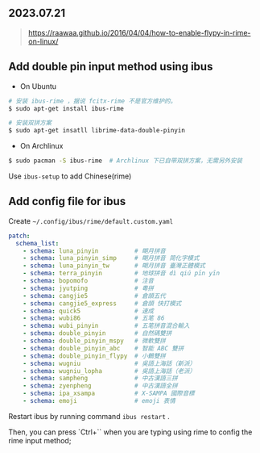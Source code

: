 2023.07.21
---

> https://raawaa.github.io/2016/04/04/how-to-enable-flypy-in-rime-on-linux/

## Add double pin input method using ibus

- On Ubuntu

```bash
# 安装 ibus-rime ，据说 fcitx-rime 不是官方维护的。
$ sudo apt-get install ibus-rime

# 安装双拼方案
$ sudo apt-get insatll librime-data-double-pinyin
```

- On Archlinux

```bash
$ sudo pacman -S ibus-rime  # Archlinux 下已自带双拼方案，无需另外安装
```

Use `ibus-setup` to add Chinese(rime)

## Add config file for ibus

Create `~/.config/ibus/rime/default.custom.yaml`

```yaml
patch:
  schema_list:
    - schema: luna_pinyin          # 朙月拼音
    - schema: luna_pinyin_simp     # 朙月拼音 简化字模式
    - schema: luna_pinyin_tw       # 朙月拼音 臺灣正體模式
    - schema: terra_pinyin         # 地球拼音 dì qiú pīn yīn
    - schema: bopomofo             # 注音
    - schema: jyutping             # 粵拼
    - schema: cangjie5             # 倉頡五代
    - schema: cangjie5_express     # 倉頡 快打模式
    - schema: quick5               # 速成
    - schema: wubi86               # 五笔 86
    - schema: wubi_pinyin          # 五笔拼音混合輸入
    - schema: double_pinyin        # 自然碼雙拼
    - schema: double_pinyin_mspy   # 微軟雙拼
    - schema: double_pinyin_abc    # 智能 ABC 雙拼
    - schema: double_pinyin_flypy  # 小鶴雙拼
    - schema: wugniu               # 吳語上海話（新派）
    - schema: wugniu_lopha         # 吳語上海話（老派）
    - schema: sampheng             # 中古漢語三拼
    - schema: zyenpheng            # 中古漢語全拼
    - schema: ipa_xsampa           # X-SAMPA 國際音標
    - schema: emoji                # emoji 表情
```

Restart ibus by running command `ibus restart` .

Then, you can press `Ctrl+\`` when you are typing using rime to config the rime input method;


